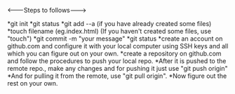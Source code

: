 <---Steps to follows--->

*git init
*git status
*git add --a (if you have already created some files)
*touch filename (eg.index.html) (If you haven't created some files, use "touch")
*git commit -m "your message"
*git status
*create an account on github.com and configure it with your local computer using SSH keys and all which you can figure out on your own.
*create a repository on github.com and follow the procedures to push your local repo.
*After it is pushed to the remote repo., make any changes and for pushing it just use "git push origin"
*And for pulling it from the remote, use "git pull origin".
*Now figure out the rest on your own.

